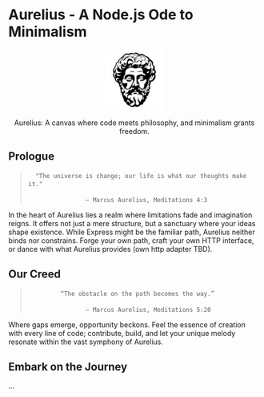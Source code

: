 # Aurelius - A Node.js Ode to Minimalism

<p align="center">
  <a href="https://github.com/deinKaiser/aurelius" target="blank"><img src="https://raw.githubusercontent.com/deinKaiser/aurelius/master/aurelius-logo.png" width="120" alt="Aurelius Logo" /></a>
</p>
<p align="center">
  Aurelius: A canvas where code meets philosophy, and minimalism grants freedom.
</p>

## Prologue
>       "The universe is change; our life is what our thoughts make it."
>
>                     — Marcus Aurelius, Meditations 4:3

In the heart of Aurelius lies a realm where limitations fade and imagination reigns. It offers not just a mere structure, 
but a sanctuary where your ideas shape existence. While Express might be the familiar path, Aurelius neither binds nor constrains. 
Forge your own path, craft your own HTTP interface, or dance with what Aurelius provides (own http adapter TBD).

## Our Creed
>              “The obstacle on the path becomes the way.”
>
>                     — Marcus Aurelius, Meditations 5:20

Where gaps emerge, opportunity beckons. Feel the essence of creation with every line of code; 
contribute, build, and let your unique melody resonate within the vast symphony of Aurelius.

## Embark on the Journey

...
